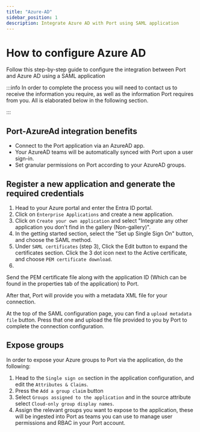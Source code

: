 ```yaml
---
title: "Azure-AD"
sidebar_position: 1
description: Integrate Azure AD with Port using SAML application
---
```


# How to configure Azure AD

Follow this step-by-step guide to configure the integration between Port and Azure AD using a SAML application

:::info
In order to complete the process you will need to contact us to receive the information you require, as well as the information Port requires from you. All is elaborated below in the following section.

:::

## Port-AzureAd integration benefits

- Connect to the Port application via an AzureAD app.
- Your AzureAD teams will be automatically synced with Port upon a user sign-in.
- Set granular permissions on Port according to your AzureAD groups.

## Register a new application and generate the required credentials

1. Head to your Azure portal and enter the Entra ID portal.
2. Click on `Enterprise Applications` and create a new application.
3. Click on `Create your own application` and select "Integrate any other application you don't find in the gallery (Non-gallery)".
4. In the getting started section, select the "Set up Single Sign On" button, and choose the SAML method.
5. Under `SAML certificates` (step 3), Click the Edit button to expand the certificates section. Click the 3 dot icon next to the Active certificate, and choose `PEM certificate download`.
6. 

Send the PEM certificate file along with the application ID (Which can be found in the properties tab of the application) to Port.

After that, Port will provide you with a metadata XML file for your connection.

At the top of the SAML configuration page, you can find a `upload metadata file` button. Press that one and upload the file provided to you by Port to complete the connection configuration.

## Expose groups

In order to expose your Azure groups to Port via the application, do the following:
1. Head to the `Single sign on` section in the application configuration, and edit the `Attributes & Claims`.
2. Press the `Add a group claim` button
3. Select `Groups assigned to the application` and in the source attribute select `Cloud-only group display names`.
4. Assign the relevant groups you want to expose to the application, these will be ingested into Port as teams you can use to manage user permissions and RBAC in your Port account.